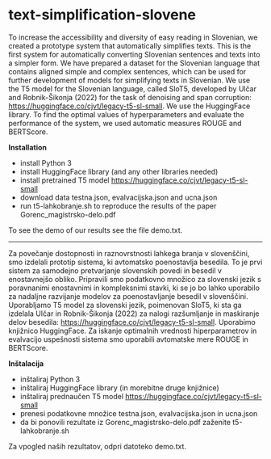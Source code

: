 # text-simplification-slovene

To increase the accessibility and diversity of easy reading in Slovenian, we created a prototype system that automatically simplifies texts. This is the first system for automatically converting Slovenian sentences and texts into a simpler form. We have prepared a dataset for the Slovenian language that contains aligned simple and complex sentences, which can be used for further development of models for simplifying texts in Slovenian. We use the T5 model for the Slovenian language, called SloT5, developed by Ulčar and Robnik-Šikonja (2022) for the task of denoising and span corruption: https://huggingface.co/cjvt/legacy-t5-sl-small. We use the HuggingFace library. To find the optimal values of hyperparameters and evaluate the performance of the system, we used automatic measures ROUGE and BERTScore. 

**Installation**

- install Python 3 
- install HuggingFace library (and any other libraries needed)
- install pretrained T5 model https://huggingface.co/cjvt/legacy-t5-sl-small
- download data testna.json, evalvacijska.json and ucna.json
- run t5-lahkobranje.sh to reproduce the results of the paper Gorenc_magistrsko-delo.pdf

To see the demo of our results see the file demo.txt.
______________________

Za povečanje dostopnosti in raznovrstnosti lahkega branja v slovenščini, smo izdelali prototip sistema, ki avtomatsko poenostavlja besedila. To je prvi sistem za samodejno pretvarjanje slovenskih povedi in besedil v enostavnejšo obliko. Pripravili smo podatkovno množico za slovenski jezik s poravnanimi enostavnimi in kompleksnimi stavki, ki se jo bo lahko uporabilo za nadaljne razvijanje modelov za poenostavljanje besedil v slovenščini. Uporabljamo T5 model za slovenski jezik, poimenovan SloT5, ki sta ga izdelala Ulčar in Robnik-Šikonja (2022) za nalogi razšumljanje in maskiranje delov besedila: https://huggingface.co/cjvt/legacy-t5-sl-small. Uporabimo knjižnico HuggingFace. Za iskanje optimalnih vrednosti hiperparametrov in evalvacijo uspešnosti sistema smo uporabili avtomatske mere ROUGE in BERTScore.

**Inštalacija**

- inštaliraj Python 3 
- inštaliraj HuggingFace library (in morebitne druge knjižnice)
- inštaliraj prednaučen T5 model https://huggingface.co/cjvt/legacy-t5-sl-small
- prenesi podatkovne množice testna.json, evalvacijska.json in ucna.json
- da bi ponovili rezultate iz Gorenc_magistrsko-delo.pdf zaženite t5-lahkobranje.sh 

Za vpogled naših rezultatov, odpri datoteko demo.txt.
